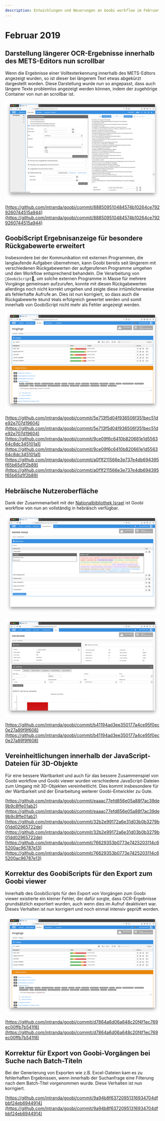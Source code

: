 ```yaml
---
description: Entwicklungen und Neuerungen an Goobi workflow im Februar 2019
---
```


# Februar 2019

## Darstellung längerer OCR-Ergebnisse innerhalb des METS-Editors nun scrollbar

Wenn die Ergebnisse einer Volltexterkennung innerhalb des METS-Editors angezeigt wurden, so ist dieser bei längerem Text etwas abgekürzt dargestellt worden. Diese Darstellung wurde nun so angepasst, dass auch längere Texte problemlos angezeigt werden können, indem der zugehörige Container von nun an scrollbar ist.

![Scrollbarer OCR Container](../.gitbook/assets/1902_mets_ocr_de.png)

[https://github.com/intranda/goobi/commit/888509510484574b10264ce7929260744515a944](https://github.com/intranda/goobi/commit/888509510484574b10264ce7929260744515a944)

## GoobiScript Ergebnisanzeige für besondere Rückgabewerte erweitert

Insbesondere bei der Kommunikation mit externen Programmen, die langlaufende Aufgaben übernehmen, kann Goobi bereits seit längerem mit verschiedenen Rückgabewerten der aufgerufenen Programme umgehen und den Workflow entsprechend behandeln. Die Verarbeitung von `GoobiScript`, um solche externen Programme in Masse für mehrere Vorgänge gemeinsam aufzurufen, konnte mit diesen Rückgabewerten allerdings noch nicht korrekt umgehen und zeigte diese irrtümlicherweise als fehlerhafte Aufrufe an. Dies ist nun korrigiert, so dass auch die Rückgabewerte `98`und `99`als erfolgreich gewertet werden und somit innerhalb von GoobiScript nicht mehr als Fehler angezeigt werden.

![R&#xFC;ckgabewerte f&#xFC;r GoobiScript](../.gitbook/assets/1902_goobiscript_returncodes_de.png)

[https://github.com/intranda/goobi/commit/5e713f5d04f936506f351bec51de92e707d19604](https://github.com/intranda/goobi/commit/5e713f5d04f936506f351bec51de92e707d19604) [https://github.com/intranda/goobi/commit/9ce09f6c6410b820661e1d556364c8dc345101a1](https://github.com/intranda/goobi/commit/9ce09f6c6410b820661e1d556364c8dc345101a1) [https://github.com/intranda/goobi/commit/a0f1f211566e3e737e4db694395f65b65d1f2b89](https://github.com/intranda/goobi/commit/a0f1f211566e3e737e4db694395f65b65d1f2b89)

## Hebräische Nutzeroberfläche

Dank der Zusammenarbeit mit der [Nationalbibliothek Israel](http://nli.org.il/) ist Goobi workflow von nun an vollständig in hebräisch verfügbar.

![Hebr&#xE4;ische Benutzergruppen](../.gitbook/assets/1902_heb01.png)

![Hebr&#xE4;ische Statistiken](../.gitbook/assets/1902_heb02.png)

[https://github.com/intranda/goobi/commit/b41194ad3ee350177a4ce95f0ec0e27a89f9f608](https://github.com/intranda/goobi/commit/b41194ad3ee350177a4ce95f0ec0e27a89f9f608)

## Vereinheitlichungen innerhalb der JavaScript-Dateien für 3D-Objekte

Für eine bessere Wartbarkeit und auch für das bessere Zusammenspiel von Goobi workflow und Goobi viewer wurden verschiedene JavaScript-Dateien zum Umgang mit 3D-Objekten vereinheitlicht. Dies kommt insbesondere für der Wartbarkeit und der Einarbeitung weiterer Goobi-Entwickler zu Gute.

[https://github.com/intranda/goobi/commit/eaaac77efd856e05a88f7ac39de9b9c8ffe01ab2](https://github.com/intranda/goobi/commit/eaaac77efd856e05a88f7ac39de9b9c8ffe01ab2) [https://github.com/intranda/goobi/commit/32b2e99172a6e31d03b0b3279b01dd02965722de](https://github.com/intranda/goobi/commit/32b2e99172a6e31d03b0b3279b01dd02965722de) [https://github.com/intranda/goobi/commit/76629353b0773e7425203114c65200ac96787e13](https://github.com/intranda/goobi/commit/76629353b0773e7425203114c65200ac96787e13)

## Korrektur des GoobiScripts für den Export zum Goobi viewer

Innerhalb des GoobiScripts für den Export von Vorgängen zum Goobi viewer existierte ein kleiner Fehler, der dafür sorgte, dass OCR-Ergebnisse grundsätzlich exportiert wurden, auch wenn dies im Aufruf deaktiviert war. Dieses Verhalten ist nun korrigiert und noch einmal intensiv geprüft worden.

![Korrekter Export von OCR-Ergebnissen abh&#xE4;ngig von Parameter](../.gitbook/assets/1902_ocr_export_de.png)

[https://github.com/intranda/goobi/commit/d7864a6d06a648c20f4f1ec769ec00ffb7b541f8](https://github.com/intranda/goobi/commit/d7864a6d06a648c20f4f1ec769ec00ffb7b541f8)

## Korrektur für Export von Goobi-Vorgängen bei Suche nach Batch-Titeln

Bei der Generierung von Exporten wie z.B. Excel-Dateien kam es zu fehlerhaften Ergebnissen, wenn innerhalb der Suchanfrage eine Filterung nach dem Batch-Titel vorgenommen wurde. Diese Verhalten ist nun korrigiert.

[https://github.com/intranda/goobi/commit/9a94b8f63720951316934704dfbbf24eb6944914](https://github.com/intranda/goobi/commit/9a94b8f63720951316934704dfbbf24eb6944914)

